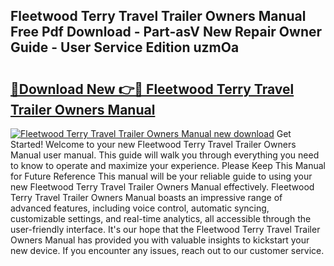 ## Fleetwood Terry Travel Trailer Owners Manual Free Pdf Download - Part-asV New Repair Owner Guide - User Service Edition uzmOa

# <h2><a href="http://bc64575.oget.top/?id=Fleetwood+Terry+Travel+Trailer+Owners+Manual">🔗Download New 👉🔴 Fleetwood Terry Travel Trailer Owners Manual</a></h2>

[![Fleetwood Terry Travel Trailer Owners Manual new download](https://i.imgur.com/5g1atiW.png)](http://bc64575.oget.top/?id=Fleetwood+Terry+Travel+Trailer+Owners+Manual)
Get Started! Welcome to your new Fleetwood Terry Travel Trailer Owners Manual user manual. This guide will walk you through everything you need to know to operate and maximize your experience. Please Keep This Manual for Future Reference This manual will be your reliable guide to using your new Fleetwood Terry Travel Trailer Owners Manual effectively. Fleetwood Terry Travel Trailer Owners Manual boasts an impressive range of advanced features, including voice control, automatic syncing, customizable settings, and real-time analytics, all accessible through the user-friendly interface. It's our hope that the Fleetwood Terry Travel Trailer Owners Manual has provided you with valuable insights to kickstart your new device. If you encounter any issues, reach out to our customer service.
